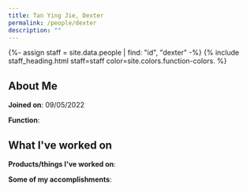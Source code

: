 ```yaml
---
title: Tan Ying Jie, Dexter
permalink: /people/dexter
description: ""
---
```


{%- assign staff = site.data.people | find: "id", "dexter" -%}
{% include staff_heading.html staff=staff color=site.colors.function-colors. %}

## About Me

**Joined on**: 09/05/2022

**Function**: 

## What I've worked on

**Products/things I've worked on**:


**Some of my accomplishments**:

